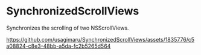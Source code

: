 # SynchronizedScrollViews
Synchronizes the scrolling of two NSScrollViews.

https://github.com/usagimaru/SynchronizedScrollViews/assets/1835776/c5a08824-c8e3-48bb-a5da-fc2b5265d564

